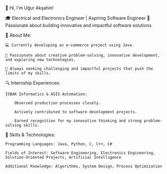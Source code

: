 👋 Hi, I'm Uğur Akşahin!

🎓 Electrical and Electronics Engineer | Aspiring Software Engineer
🚀 Passionate about building innovative and impactful software solutions

🚀 About Me:

    💻 Currently developing an e-commerce project using Java.

    📍 Passionate about creative problem-solving, innovative development, and exploring new technologies.

    🎯 Always seeking challenging and impactful projects that push the limits of my skills.

🔍 Internship Experiences:

    İSBAK Informatics & ASİS Automation:

        Observed production processes closely.

        Actively contributed to software development projects.

        Earned recognition for my innovative thinking and strong problem-solving skills.

🌱 Skills & Technologies:

    Programming Languages: Java, Python, C, C++, C#

    Fields of Interest: Software Engineering, Electronics Engineering, Solution-Oriented Projects, Artificial Intelligence

    Additional Knowledge: Algorithms, System Design, Process Optimization
